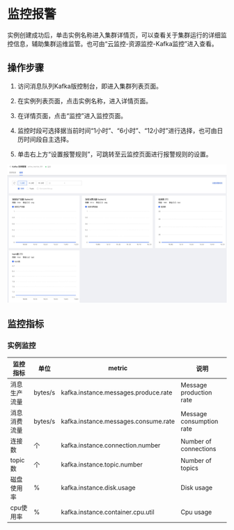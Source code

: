 # 监控报警
实例创建成功后，单击实例名称进入集群详情页，可以查看关于集群运行的详细监控信息，辅助集群运维监管。也可由“云监控-资源监控-Kafka监控”进入查看。</br>

## 操作步骤
1. 访问消息队列Kafka版控制台，即进入集群列表页面。</br>

2. 在实例列表页面，点击实例名称，进入详情页面。</br>

3. 在详情页面，点击“监控”进入监控页面。</br>

4. 监控时段可选择据当前时间“1小时”、“6小时”、“12小时”进行选择，也可由日历时间段自主选择。</br>

5. 单击右上方“设置报警规则”，可跳转至云监控页面进行报警规则的设置。</br>

![查询1](../../../../image/Internet-Middleware/JCS-for-Kafka/kafka监控.jpg)

## 监控指标

### 实例监控

| 监控指标                 | 单位 | metric                                |说明|
| ---------------------- | ---- | ------------------------------------ |--------------|
| 消息生产流量        | bytes/s   | kafka.instance.messages.produce.rate                 | Message production rate |
| 消息消费流量         | bytes/s   | kafka.instance.messages.consume.rate          |Message consumption rate|
| 连接数        | 个  | kafka.instance.connection.number            |Number of connections|
| topic数       | 个   | kafka.instance.topic.number               |Number of topics |
| 磁盘使用率     | %  | kafka.instance.disk.usage                 |Disk usage|
| cpu使用率      | %  | kafka.instance.container.cpu.util    |Cpu usage|

